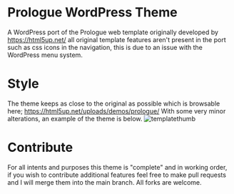 # Prologue WordPress Theme
A WordPress port of the Prologue web template originally developed by https://html5up.net/ all original template features aren't present in the port such as css icons in the navigation, this is due to an issue with the WordPress menu system.

# Style
The theme keeps as close to the original as possible which is browsable here; https://html5up.net/uploads/demos/prologue/ With some very minor alterations, an example of the theme is below.
![templatethumb](https://cloud.githubusercontent.com/assets/10597177/21592874/4e745c78-d109-11e6-9ba1-68b43ff194de.png)

# Contribute
For all intents and purposes this theme is "complete" and in working order, if you wish to contribute additional features feel free to make pull requests and I will merge them into the main branch. All forks are welcome.